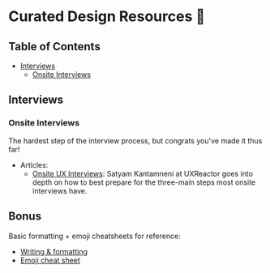 # Curated Design Resources 🙇

## Table of Contents
- [Interviews](#interviews)
    - [Onsite Interviews](#onsite-interviews)
    
    
    
## Interviews

### Onsite Interviews

The hardest step of the interview process, but congrats you've made it thus far!
- Articles:
    - [Onsite UX Interviews](http://uxpamagazine.org/onsite-ux-interviews/): Satyam Kantamneni at UXReactor goes into depth on how to best prepare for the three-main steps most onsite interviews have.

## Bonus

Basic formatting + emoji cheatsheets for reference:
- [Writing & formatting](https://help.github.com/articles/basic-writing-and-formatting-syntax/)
- [Emoji cheat sheet](https://www.webpagefx.com/tools/emoji-cheat-sheet/)
